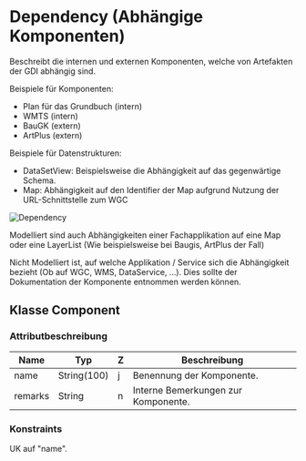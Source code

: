 # Dependency (Abhängige Komponenten)

Beschreibt die internen und externen Komponenten, welche von Artefakten der GDI abhängig sind.

Beispiele für Komponenten:
* Plan für das Grundbuch (intern)
* WMTS (intern) 
* BauGK (extern)
* ArtPlus (extern)

Beispiele für Datenstrukturen:
* DataSetView: Beispielsweise die Abhängigkeit auf das gegenwärtige Schema.
* Map: Abhängigkeit auf den Identifier der Map aufgrund Nutzung der URL-Schnittstelle zum WGC 

![Dependency](../puml/rendered/dependency.png) 

Modelliert sind auch Abhängigkeiten einer Fachapplikation auf eine Map oder eine LayerList (Wie beispielsweise bei Baugis, ArtPlus der Fall)

Nicht Modelliert ist, auf welche Applikation / Service sich die Abhängigkeit bezieht (Ob auf WGC, WMS, DataService, ...).
Dies sollte der Dokumentation der Komponente entnommen werden können.

## Klasse Component

### Attributbeschreibung

|Name|Typ|Z|Beschreibung|
|---|---|---|---|
|name|String(100)|j|Benennung der Komponente.|
|remarks|String|n|Interne Bemerkungen zur Komponente.|

### Konstraints

UK auf "name".